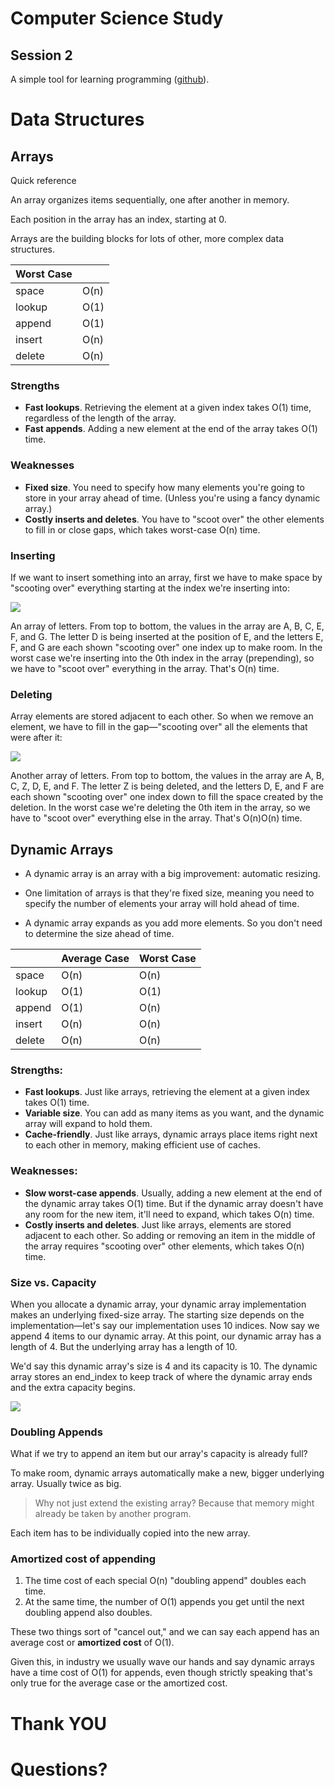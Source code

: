 # Computer Science Study
## Session 2
A simple tool for learning programming ([github](https://github.com/fly2abhishek/cs-study)).


# Data Structures


## Arrays

Quick reference

An array organizes items sequentially, one after another in memory.

Each position in the array has an index, starting at 0.

Arrays are the building blocks for lots of other, more complex data structures.


| Worst Case |     |
| -----------|-----|
| space	     | O(n)|
| lookup     | O(1)|
| append     | O(1)|
| insert     | O(n)|
| delete     | O(n)|


### Strengths
- **Fast lookups**. Retrieving the element at a given index takes O(1) time, regardless of the length of the array.
- **Fast appends**. Adding a new element at the end of the array takes O(1) time.

### Weaknesses
- **Fixed size**. You need to specify how many elements you're going to store in your array ahead of time. (Unless you're using a fancy dynamic array.)
- **Costly inserts and deletes**. You have to "scoot over" the other elements to fill in or close gaps, which takes worst-case O(n) time.


### Inserting
If we want to insert something into an array, first we have to make space by "scooting over" everything starting at the index we're inserting into:

![](https://www.interviewcake.com/images/svgs/arrays__insert_value.svg?bust=202)


An array of letters. From top to bottom, the values in the array are A, B, C, E, F, and G. The letter D is being inserted at the position of E, and the letters E, F, and G are each shown "scooting over" one index up to make room.
In the worst case we're inserting into the 0th index in the array (prepending), so we have to "scoot over" everything in the array. That's O(n) time.


### Deleting
Array elements are stored adjacent to each other. So when we remove an element, we have to fill in the gap—"scooting over" all the elements that were after it:

![](https://www.interviewcake.com/images/svgs/arrays__delete_value.svg?bust=202)


Another array of letters. From top to bottom, the values in the array are A, B, C, Z, D, E, and F. The letter Z is being deleted, and the letters D, E, and F are each shown "scooting over" one index down to fill the space created by the deletion.
In the worst case we're deleting the 0th item in the array, so we have to "scoot over" everything else in the array. That's O(n)O(n) time.


## Dynamic Arrays

- A dynamic array is an array with a big improvement: automatic resizing.

- One limitation of arrays is that they're fixed size, meaning you need to specify the number of elements your array will hold ahead of time.

- A dynamic array expands as you add more elements. So you don't need to determine the size ahead of time.


|        | Average Case | Worst Case |
|--------|--------------|------------|
|space   | O(n)         | O(n)       |
|lookup  | O(1)         | O(1)       |
|append  | O(1)         | O(n)       |
|insert  | O(n)         | O(n)       |
|delete  | O(n)         | O(n)       |


### Strengths:
- **Fast lookups**. Just like arrays, retrieving the element at a given index takes O(1) time.
- **Variable size**. You can add as many items as you want, and the dynamic array will expand to hold them.
- **Cache-friendly**. Just like arrays, dynamic arrays place items right next to each other in memory, making efficient use of caches.


### Weaknesses:
- **Slow worst-case appends**. Usually, adding a new element at the end of the dynamic array takes O(1) time. But if the dynamic array doesn't have any room for the new item, it'll need to expand, which takes O(n) time.
- **Costly inserts and deletes**. Just like arrays, elements are stored adjacent to each other. So adding or removing an item in the middle of the array requires "scooting over" other elements, which takes O(n) time.


### Size vs. Capacity

When you allocate a dynamic array, your dynamic array implementation makes an underlying fixed-size array. The starting size depends on the implementation—let's say our implementation uses 10 indices. Now say we append 4 items to our dynamic array. At this point, our dynamic array has a length of 4. But the underlying array has a length of 10.

We'd say this dynamic array's size is 4 and its capacity is 10. The dynamic array stores an end_index to keep track of where the dynamic array ends and the extra capacity begins.


![](https://www.interviewcake.com/images/svgs/dynamic_arrays__capacity_size_end_index.svg?bust=202)


### Doubling Appends
What if we try to append an item but our array's capacity is already full?

To make room, dynamic arrays automatically make a new, bigger underlying array. Usually twice as big.

> Why not just extend the existing array? Because that memory might already be taken by another program.

Each item has to be individually copied into the new array.


### Amortized cost of appending

1. The time cost of each special O(n) "doubling append" doubles each time.
2. At the same time, the number of O(1) appends you get until the next doubling append also doubles.

These two things sort of "cancel out," and we can say each append has an average cost or **amortized cost** of O(1).

Given this, in industry we usually wave our hands and say dynamic arrays have a time cost of O(1) for appends, even though strictly speaking that's only true for the average case or the amortized cost.


# Thank YOU
# Questions?